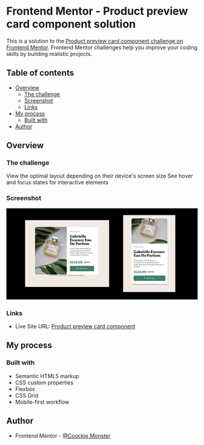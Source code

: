 # Frontend Mentor - Product preview card component solution

This is a solution to the [Product preview card component challenge on Frontend Mentor](https://www.frontendmentor.io/challenges/product-preview-card-component-GO7UmttRfa). Frontend Mentor challenges help you improve your coding skills by building realistic projects. 

## Table of contents

- [Overview](#overview)
  - [The challenge](#the-challenge)
  - [Screenshot](#screenshot)
  - [Links](#links)
- [My process](#my-process)
  - [Built with](#built-with)
- [Author](#author)


## Overview

### The challenge

View the optimal layout depending on their device's screen size
See hover and focus states for interactive elements

### Screenshot

![](images/screenshot.jpg)


### Links

- Live Site URL: [Product preview card component](https://cookiemonstersopot.github.io/Product-Preview-Card-Component/)

## My process

### Built with

- Semantic HTML5 markup
- CSS custom properties
- Flexbox
- CSS Grid
- Mobile-first workflow

## Author

- Frontend Mentor - [@Coockie Monster](https://www.frontendmentor.io/profile/CookieMonsterSopot)
